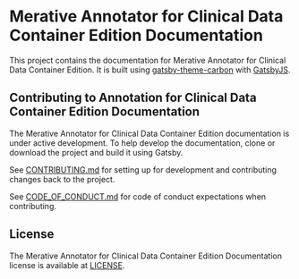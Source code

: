# Merative Annotator for Clinical Data Container Edition Documentation

This project contains the documentation for Merative Annotator for Clinical Data Container Edition.  It is built using [gatsby-theme-carbon](https://github.com/carbon-design-system/gatsby-theme-carbon) with [GatsbyJS](https://www.gatsbyjs.com/).

## Contributing to Annotation for Clinical Data Container Edition Documentation

The Merative Annotator for Clinical Data Container Edition documentation is under active development.  To help develop the documentation, clone or
download the project and build it using Gatsby.

See [CONTRIBUTING.md](/CONTRIBUTING.md) for setting up for development and contributing changes back to the project.

See [CODE_OF_CONDUCT.md](/CODE_OF_CONDUCT.md) for code of conduct expectations when contributing.

## License

The Merative Annotator for Clinical Data Container Edition Documentation license is available at [LICENSE](LICENSE).
